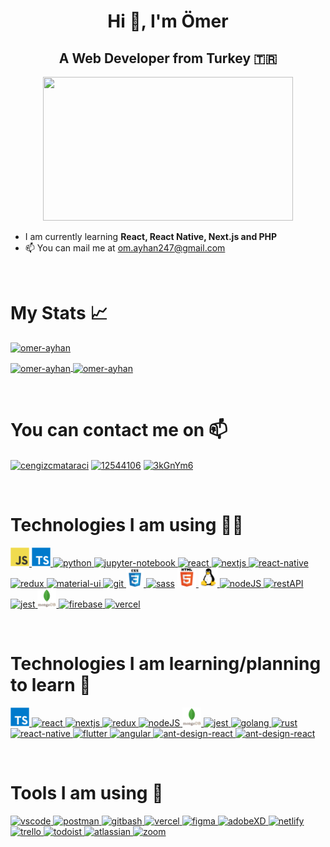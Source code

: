 <h1 align="center">Hi 👋, I'm Ömer</h1>
<h2 align="center">A Web Developer from Turkey 🇹🇷</h2>

<div align="center"><img src="https://c.tenor.com/nrrBWGnDMU0AAAAC/homework-jim-carrey.gif" width="400" height="230"  /> </div>

- I am currently learning **React, React Native, Next.js and PHP**
- 📫 You can mail me at [om.ayhan247@gmail.com](mailto:om.ayhan247@gmail.com)

&nbsp;

# My Stats 📈

<p align="left"> <a href="https://github.com/ryo-ma/github-profile-trophy"><img src="https://github-profile-trophy.vercel.app/?username=omer-ayhan&title=Commit,Followers,Repositories,Stars,PullRequest,Issues&margin-w=5" alt="omer-ayhan" /></a></p>
<p align="left">
	<a href="https://github.com/omer-ayhan">
		  <img height="180em" align="center" src="https://github-readme-stats.vercel.app/api?username=omer-ayhan&show_icons=true&locale=en&theme=dark&count_private=true" alt="omer-ayhan"/>
		  <img height="180em" align="center" src="https://github-readme-stats.vercel.app/api/top-langs?username=omer-ayhan&show_icons=true&locale=en&layout=compact&langs_count=8&theme=dark" alt="omer-ayhan"/>
	</a>
</p>
&nbsp;

# You can contact me on 📫

<p align="left">
<a href="https://www.linkedin.com/in/omer-ayhan72/" target="blank"><img align="center" src="https://velanovascular.com/wp-content/uploads/2020/06/LinkedIn.png" alt="cengizcmataraci" height="30" width="30" /></a>
<a href="https://stackoverflow.com/users/17020862" target="blank"><img align="center" src="https://upload.wikimedia.org/wikipedia/commons/thumb/e/ef/Stack_Overflow_icon.svg/768px-Stack_Overflow_icon.svg.png" alt="12544106" height="45" width="45" /></a>
<!-- <a href="" target="blank"><img align="center" src="https://cdn.jsdelivr.net/npm/simple-icons@3.0.1/icons/medium.svg" alt="" height="30" width="40" /></a> -->
<a href="https://discordapp.com/users/538450226562859008" target="blank"><img align="center" src="https://seeklogo.com/images/D/discord-logo-134E148657-seeklogo.com.png" alt="3kGnYm6" height="30" width="26" /></a>
</p>
&nbsp;

# Technologies I am using 👨‍💻

<a href="https://developer.mozilla.org/en-US/docs/Web/JavaScript" target="_blank"> <img src="https://raw.githubusercontent.com/devicons/devicon/master/icons/javascript/javascript-original.svg" alt="javascript" width="30" height="30"/> </a>
<a href="https://www.typescriptlang.org/" target="_blank"> <img src="https://raw.githubusercontent.com/devicons/devicon/master/icons/typescript/typescript-original.svg" alt="typescript" width="30" height="30"/> </a>
<a href="https://www.python.org/" target="_blank"> <img src="https://upload.wikimedia.org/wikipedia/commons/thumb/c/c3/Python-logo-notext.svg/1200px-Python-logo-notext.svg.png" alt="python" width="30" height="30"/> </a>
<a href="https://jupyter.org/" target="_blank"> <img src="https://legacy.jupyterbook.org/images/logo/logo.png" alt="jupyter-notebook" width="30" height="30"/> </a>
<a href="https://reactjs.org/" target="_blank"> <img src="https://upload.wikimedia.org/wikipedia/commons/thumb/4/47/React.svg/1200px-React.svg.png" alt="react" width="33" height="30"/> </a>
<a href="https://nextjs.org/" target="_blank"> <img src="https://cdn.worldvectorlogo.com/logos/next-js.svg" alt="nextjs" width="30" height="30"/> </a>
<a href="https://reactnative.dev/" target="_blank"> <img src="https://pagepro.co/blog/wp-content/uploads/2020/03/react-native-logo-884x1024.png" alt="react-native" width="30" height="30"/> </a>
<a href="https://redux.js.org/" target="_blank"> <img src="https://raw.githubusercontent.com/reduxjs/redux/master/logo/logo.png" alt="redux" width="33" height="30"/> </a>
<a href="https://material-ui.com/" target="_blank"> <img src="https://seeklogo.com/images/M/material-ui-logo-5BDCB9BA8F-seeklogo.com.png" alt="material-ui" width="26" height="26"/> </a>
<a href="https://git-scm.com/" target="_blank"> <img src="https://www.vectorlogo.zone/logos/git-scm/git-scm-icon.svg" alt="git" width="30" height="30"/> </a>
<a href="https://www.w3schools.com/css/" target="_blank"> <img src="https://raw.githubusercontent.com/devicons/devicon/master/icons/css3/css3-original-wordmark.svg" alt="css3" width="28" height="28"/> </a>
<a href="https://sass-lang.com/" target="_blank"> <img src="https://sass-lang.com/assets/img/styleguide/seal-color-aef0354c.png" alt="sass" width="28" height="28"/></a>
<a href="https://www.w3.org/html/" target="_blank"> <img src="https://raw.githubusercontent.com/devicons/devicon/master/icons/html5/html5-original-wordmark.svg" alt="html5" width="30" height="30"/> </a>
<a href="https://www.linux.org/" target="_blank"> <img src="https://raw.githubusercontent.com/devicons/devicon/master/icons/linux/linux-original.svg" alt="linux" width="30" height="30"/> </a>
<a href="https://nodejs.org/" target="_blank"> <img src="https://www.techwell.com/sites/default/files/stories/images/cropped_teasers/Beth%20Romanik/2019/node-js-tutorial.png" alt="nodeJS" width="30" height="30"/> </a>
<a href="https://restfulapi.net/" target="_blank"> <img src="https://restfulapi.net/wp-content/uploads/rest.png" alt="restAPI" width="30" height="30"/> </a>
<a href="https://jestjs.io/" target="_blank"> <img src="https://seeklogo.com/images/J/jest-logo-F9901EBBF7-seeklogo.com.png" alt="jest" width="30" height="30"/> </a>
<a href="https://www.mongodb.com/" target="_blank"> <img src="https://raw.githubusercontent.com/devicons/devicon/master/icons/mongodb/mongodb-original-wordmark.svg" alt="mongodb" width="30" height="30"/> </a>
<a href="https://firebase.google.com/" target="_blank"> <img src="https://cdn.worldvectorlogo.com/logos/firebase-1.svg" alt="firebase" width="30" height="30"/> </a>
<a href="https://vercel.com/" target="_blank"> <img src="https://www.svgrepo.com/show/327408/logo-vercel.svg" alt="vercel" width="30" height="30"/> </a>

&nbsp;

# Technologies I am learning/planning to learn 🧮

<a href="https://www.typescriptlang.org/" target="_blank"> <img src="https://raw.githubusercontent.com/devicons/devicon/master/icons/typescript/typescript-original.svg" alt="typescript" width="30" height="30"/> </a>
<a href="https://reactjs.org/" target="_blank"> <img src="https://upload.wikimedia.org/wikipedia/commons/thumb/4/47/React.svg/1200px-React.svg.png" alt="react" width="33" height="30"/> </a>
<a href="https://nextjs.org/" target="_blank"> <img src="https://cdn.worldvectorlogo.com/logos/next-js.svg" alt="nextjs" width="30" height="30"/> </a>
<a href="https://redux.js.org/" target="_blank"> <img src="https://raw.githubusercontent.com/reduxjs/redux/master/logo/logo.png" alt="redux" width="33" height="30"/> </a>
<a href="https://nodejs.org/" target="_blank"> <img src="https://www.techwell.com/sites/default/files/stories/images/cropped_teasers/Beth%20Romanik/2019/node-js-tutorial.png" alt="nodeJS" width="30" height="30"/> </a>
<a href="https://www.mongodb.com/" target="_blank"> <img src="https://raw.githubusercontent.com/devicons/devicon/master/icons/mongodb/mongodb-original-wordmark.svg" alt="mongodb" width="30" height="30"/> </a>
<a href="https://jestjs.io/" target="_blank"> <img src="https://seeklogo.com/images/J/jest-logo-F9901EBBF7-seeklogo.com.png" alt="jest" width="30" height="30"/> </a>
<a href="https://golang.org/" target="_blank"> <img src="https://seeklogo.com/images/G/go-logo-046185B647-seeklogo.com.png" alt="golang" width="25" height="30"/> </a>
<a href="https://www.rust-lang.org/" target="_blank"> <img src="https://upload.wikimedia.org/wikipedia/commons/thumb/d/d5/Rust_programming_language_black_logo.svg/2048px-Rust_programming_language_black_logo.png" alt="rust" width="30" height="30"/> </a>
<a href="https://reactnative.dev/" target="_blank"> <img src="https://pagepro.co/blog/wp-content/uploads/2020/03/react-native-logo-884x1024.png" alt="react-native" width="30" height="30"/> </a>
<a href="https://flutter.dev/" target="_blank"> <img src="https://res.cloudinary.com/startup-grind/image/upload/c_fill,dpr_2.0,f_auto,g_center,h_500,q_auto:good,w_500/v1/gcs/platform-data-goog/events/1_ilC2Aqp5sZd1wi0CopD1Hw.png" alt="flutter" width="30" height="30"/> </a>
<a href="https://angular.io/" target="_blank"> <img src="https://upload.wikimedia.org/wikipedia/commons/thumb/c/cf/Angular_full_color_logo.svg/2048px-Angular_full_color_logo.svg.png" alt="angular" width="30" height="30"/> </a>
<a href="https://ant.design/docs/react/introduce" target="_blank"> <img src="https://gw.alipayobjects.com/zos/rmsportal/KDpgvguMpGfqaHPjicRK.svg" alt="ant-design-react" width="30" height="30"/> </a>
<a href="https://www.electronjs.org/" target="_blank"> <img src="https://upload.wikimedia.org/wikipedia/commons/thumb/9/91/Electron_Software_Framework_Logo.svg/2048px-Electron_Software_Framework_Logo.svg.png" alt="ant-design-react" width="30" height="30"/> </a>

&nbsp;

# Tools I am using 🧰

<a href="https://code.visualstudio.com/" target="_blank"> <img src="https://upload.wikimedia.org/wikipedia/commons/thumb/9/9a/Visual_Studio_Code_1.35_icon.svg/1024px-Visual_Studio_Code_1.35_icon.svg.png" alt="vscode" width="30" height="30"/> </a>
<a href="https://postman.com" target="_blank"> <img src="https://www.vectorlogo.zone/logos/getpostman/getpostman-icon.svg" alt="postman" width="30" height="30"/> </a>
<a href="https://git-scm.com/downloads" target="_blank"> <img src="https://mccarter.gallerycdn.vsassets.io/extensions/mccarter/start-git-bash/1.2.1/1499505567572/Microsoft.VisualStudio.Services.Icons.Default" alt="gitbash" width="30" height="30"/> </a>
<a href="https://vercel.com/" target="_blank"> <img src="https://www.svgrepo.com/show/327408/logo-vercel.svg" alt="vercel" width="30" height="30"/> </a>
<a href="https://www.figma.com/" target="_blank"> <img src="https://cdn.sanity.io/images/599r6htc/production/46a76c802176eb17b04e12108de7e7e0f3736dc6-1024x1024.png?w=670&h=670&q=75&fit=max&auto=format" alt="figma" width="30" height="30"/> </a>
<a href="https://www.adobe.com/products/xd.html" target="_blank"> <img src="https://upload.wikimedia.org/wikipedia/commons/thumb/c/c2/Adobe_XD_CC_icon.svg/2101px-Adobe_XD_CC_icon.png" alt="adobeXD" width="30" height="30"/> </a>
<a href="https://www.netlify.com/" target="_blank"> <img src="https://www.netlify.com/img/press/logos/logomark.png" alt="netlify" width="30" height="30"/> </a>
<a href="https://trello.com/en" target="_blank"> <img src="https://cdn.iconscout.com/icon/free/png-512/trello-6-569395.png" alt="trello" width="30" height="30"/> </a>
<a href="https://todoist.com/" target="_blank"> <img src="https://ericsammons.com/wp-content/uploads/2021/02/todoist-logo.png" alt="todoist" width="30" height="30"/> </a>
<a href="https://www.atlassian.com/software/jira" target="_blank"> <img src="https://logos-world.net/wp-content/uploads/2021/02/Jira-Emblem.png" alt="atlassian" width="50" height="30"/> </a>
<a href="https://zoom.us/" target="_blank"> <img src="https://1000logos.net/wp-content/uploads/2021/06/Zoom-icon.png" alt="zoom" width="50" height="30"/> </a>
